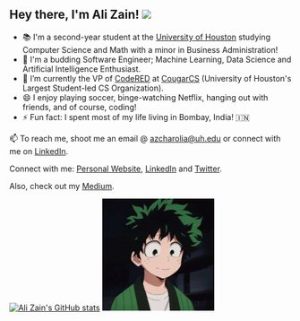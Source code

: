 ## Hey there, I'm Ali Zain! <img src="https://github.com/TheDudeThatCode/TheDudeThatCode/blob/master/Assets/Hi.gif" width="30px">

- 📚 I'm a second-year student at the [University of Houston](https://uh.edu) studying Computer Science and Math with a minor in Business Administration!
- 🌱 I'm a budding Software Engineer; Machine Learning, Data Science and Artificial Intelligence Enthusiast.
- 🔭 I’m currently the VP of [CodeRED](https://uhcode.red) at [CougarCS](https://cougarcs.com) (University of Houston's Largest Student-led CS Organization).
- 😄 I enjoy playing soccer, binge-watching Netflix, hanging out with friends, and of course, coding! 
- ⚡ Fun fact: I spent most of my life living in Bombay, India! 🇮🇳

📫 To reach me, shoot me an email @ azcharolia@uh.edu or connect with me on [LinkedIn](https://www.linkedin.com/in/alizaincharolia/).

Connect with me: [Personal Website](https://www.alizaincharolia.com),  [LinkedIn](https://www.linkedin.com/in/alizaincharolia/) and [Twitter](https://twitter.com/alizainofficial).

Also, check out my [Medium](https://medium.com/@alizain.charolia).

[![Ali Zain's GitHub stats](https://github-readme-stats.vercel.app/api?username=alizain-c)](https://github.com/alizain-c/github-readme-stats)                            <img src="https://github.com/alizain-c/alizain-c/blob/main/images/anime.gif" width="200" height="200">
<!-- ![Anime](https://github.com/alizain-c/alizain-c/blob/main/images/anime.gif) -->


<!--
### Links:
[<img alt="Twitter" width="55px" src="https://github.com/alizain-c/README-Files/blob/main/twitter.png" />](https://twitter.com/alizainofficial)
[<img alt="LinkedIn" width="60px" src="https://github.com/alizain-c/README-Files/blob/main/linkedin.png" />](https://www.linkedin.com/in/alizaincharolia/)

-->


<!--
**alizain-c/alizain-c** is a ✨ _special_ ✨ repository because its `README.md` (this file) appears on your GitHub profile.

Here are some ideas to get you started:

- 🔭 I’m currently working on ...
- 🌱 I’m currently learning ...
- 👯 I’m looking to collaborate on ...
- 🤔 I’m looking for help with ...
- 💬 Ask me about ...
- 📫 How to reach me: ...
- 😄 Pronouns: ...
- ⚡ Fun fact: ...
-->

